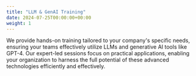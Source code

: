 ```yaml
---
title: "LLM & GenAI Training"
date: 2024-07-25T00:00:00+00:00
weight: 1
---
```


We provide hands-on training tailored to your company's specific needs, ensuring your teams effectively utilize LLMs and generative AI tools like GPT-4. Our expert-led sessions focus on practical applications, enabling your organization to harness the full potential of these advanced technologies efficiently and effectively.